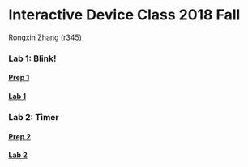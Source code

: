 # Interactive Device Class 2018 Fall

Rongxin Zhang (r345)

### Lab 1: Blink!
#### [Prep 1](/Lab_Prep_Submission/prep1/README.md)
#### [Lab 1](/Lab_Submission/lab1/write_up.md)

### Lab 2: Timer
#### [Prep 2](/Lab_Prep_Submission/prep2/README.md)
#### [Lab 2](/Lab_Submission/lab2/write_up.md)